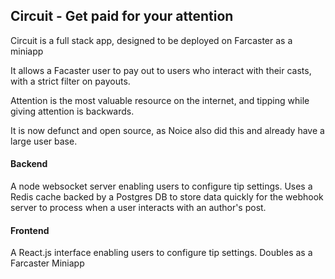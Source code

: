 ## Circuit - Get paid for your attention

Circuit is a full stack app, designed to be deployed on Farcaster as a miniapp

It allows a Facaster user to pay out to users who interact with their casts, with a strict filter on payouts.

Attention is the most valuable resource on the internet, and tipping while giving attention is backwards.

It is now defunct and open source, as Noice also did this and already have a large user base.

#### Backend
A node websocket server enabling users to configure tip settings.  Uses a Redis cache backed by a Postgres DB to store data quickly for the webhook server to process when a user interacts with an author's post.

#### Frontend
A React.js interface enabling users to configure tip settings.  Doubles as a Farcaster Miniapp


